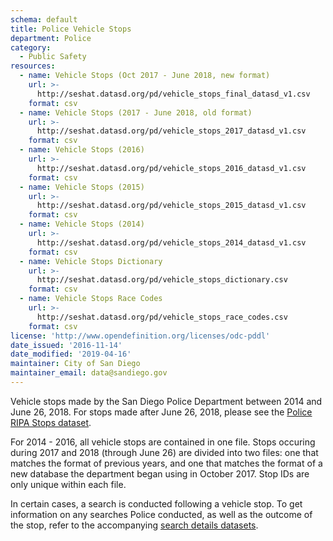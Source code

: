 ```yaml
---
schema: default
title: Police Vehicle Stops
department: Police
category:
  - Public Safety
resources:
  - name: Vehicle Stops (Oct 2017 - June 2018, new format)
    url: >-
      http://seshat.datasd.org/pd/vehicle_stops_final_datasd_v1.csv
    format: csv
  - name: Vehicle Stops (2017 - June 2018, old format)
    url: >-
      http://seshat.datasd.org/pd/vehicle_stops_2017_datasd_v1.csv
    format: csv
  - name: Vehicle Stops (2016)
    url: >-
      http://seshat.datasd.org/pd/vehicle_stops_2016_datasd_v1.csv
    format: csv
  - name: Vehicle Stops (2015)
    url: >-
      http://seshat.datasd.org/pd/vehicle_stops_2015_datasd_v1.csv
    format: csv
  - name: Vehicle Stops (2014)
    url: >-
      http://seshat.datasd.org/pd/vehicle_stops_2014_datasd_v1.csv
    format: csv
  - name: Vehicle Stops Dictionary
    url: >-
      http://seshat.datasd.org/pd/vehicle_stops_dictionary.csv
    format: csv
  - name: Vehicle Stops Race Codes
    url: >-
      http://seshat.datasd.org/pd/vehicle_stops_race_codes.csv
    format: csv
license: 'http://www.opendefinition.org/licenses/odc-pddl'
date_issued: '2016-11-14'
date_modified: '2019-04-16'
maintainer: City of San Diego
maintainer_email: data@sandiego.gov
---
```

Vehicle stops made by the San Diego Police Department between 2014 and June 26, 2018. For stops made after June 26, 2018, please see the [Police RIPA Stops dataset](/datasets/police-ripa-stops/).

<!--more-->

For 2014 - 2016, all vehicle stops are contained in one file. Stops occuring during 2017 and 2018 (through June 26) are divided into two files: one that matches the format of previous years, and one that matches the format of a new database the department began using in October 2017. Stop IDs are only unique within each file.

In certain cases, a search is conducted following a vehicle stop. To get information on any searches Police conducted, as well as the outcome of the stop, refer to the accompanying [search details datasets](/datasets/police-vehicle-stops-search-details/).